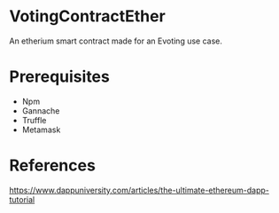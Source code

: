 # VotingContractEther
An etherium smart contract made for an Evoting use case.  
# Prerequisites 
- Npm
- Gannache
- Truffle
- Metamask
# References
https://www.dappuniversity.com/articles/the-ultimate-ethereum-dapp-tutorial
